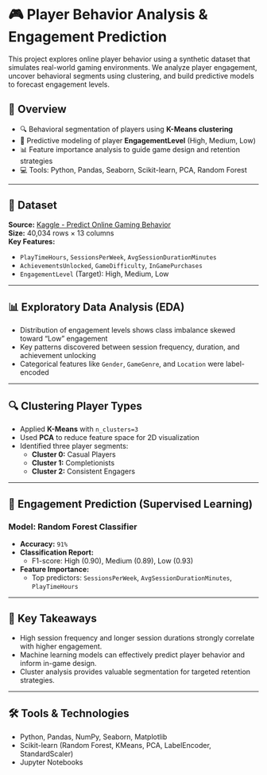 # 🎮 Player Behavior Analysis & Engagement Prediction

This project explores online player behavior using a synthetic dataset that simulates real-world gaming environments. We analyze player engagement, uncover behavioral segments using clustering, and build predictive models to forecast engagement levels. 

## 📌 Overview

- 🔍 Behavioral segmentation of players using **K-Means clustering**
- 🧠 Predictive modeling of player **EngagementLevel** (High, Medium, Low)
- 📊 Feature importance analysis to guide game design and retention strategies
- 💻 Tools: Python, Pandas, Seaborn, Scikit-learn, PCA, Random Forest

---

## 📂 Dataset

**Source:** [Kaggle - Predict Online Gaming Behavior](https://www.kaggle.com/datasets)  
**Size:** 40,034 rows × 13 columns  
**Key Features:**

- `PlayTimeHours`, `SessionsPerWeek`, `AvgSessionDurationMinutes`
- `AchievementsUnlocked`, `GameDifficulty`, `InGamePurchases`
- `EngagementLevel` (Target): High, Medium, Low

---

## 📊 Exploratory Data Analysis (EDA)

- Distribution of engagement levels shows class imbalance skewed toward “Low” engagement
- Key patterns discovered between session frequency, duration, and achievement unlocking
- Categorical features like `Gender`, `GameGenre`, and `Location` were label-encoded

---

## 🔍 Clustering Player Types

- Applied **K-Means** with `n_clusters=3`
- Used **PCA** to reduce feature space for 2D visualization
- Identified three player segments:
  - **Cluster 0:** Casual Players  
  - **Cluster 1:** Completionists  
  - **Cluster 2:** Consistent Engagers

---

## 🤖 Engagement Prediction (Supervised Learning)

### Model: Random Forest Classifier

- **Accuracy:** `91%`
- **Classification Report:**
  - F1-score: High (0.90), Medium (0.89), Low (0.93)
- **Feature Importance:**
  - Top predictors: `SessionsPerWeek`, `AvgSessionDurationMinutes`, `PlayTimeHours`

---

## 🧠 Key Takeaways

- High session frequency and longer session durations strongly correlate with higher engagement.
- Machine learning models can effectively predict player behavior and inform in-game design.
- Cluster analysis provides valuable segmentation for targeted retention strategies.

---

## 🛠️ Tools & Technologies

- Python, Pandas, NumPy, Seaborn, Matplotlib
- Scikit-learn (Random Forest, KMeans, PCA, LabelEncoder, StandardScaler)
- Jupyter Notebooks



